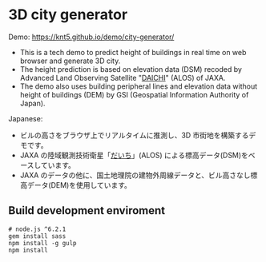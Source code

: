# 3D city generator

Demo: https://knt5.github.io/demo/city-generator/

- This is a tech demo to predict height of buildings in real time on web browser and generate 3D city.
- The height prediction is based on elevation data (DSM) recoded by Advanced Land Observing Satellite "[DAICHI](http://global.jaxa.jp/projects/sat/alos/index.html)" (ALOS) of JAXA.
- The demo also uses building peripheral lines and elevation data without height of buildings (DEM) by GSI (Geospatial Information Authority of Japan).

Japanese:

- ビルの高さをブラウザ上でリアルタイムに推測し、3D 市街地を構築するデモです。
- JAXA の陸域観測技術衛星「[だいち](http://www.jaxa.jp/projects/sat/alos/index_j.html)」(ALOS) による標高データ(DSM)をベースしています。
- JAXA のデータの他に、国土地理院の建物外周線データと、ビル高さなし標高データ(DEM)を使用しています。

## Build development enviroment

```
# node.js ^6.2.1
gem install sass
npm install -g gulp
npm install
```
